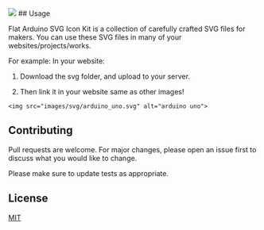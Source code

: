 <img src="https://phils.design/arduino-icons/images/svg/flat_arduino_icon_kit.svg">
## Usage

Flat Arduino SVG Icon Kit is a collection of carefully crafted SVG files for makers. 
You can use these SVG files in many of your websites/projects/works.

For example:
In your website:

1. Download the svg folder, and upload to your server.

2. Then link it in your website same as other images!

```
<img src="images/svg/arduino_uno.svg" alt="arduino uno">
```

## Contributing
Pull requests are welcome. For major changes, please open an issue first to discuss what you would like to change.

Please make sure to update tests as appropriate.

## License
[MIT](https://choosealicense.com/licenses/mit/)
